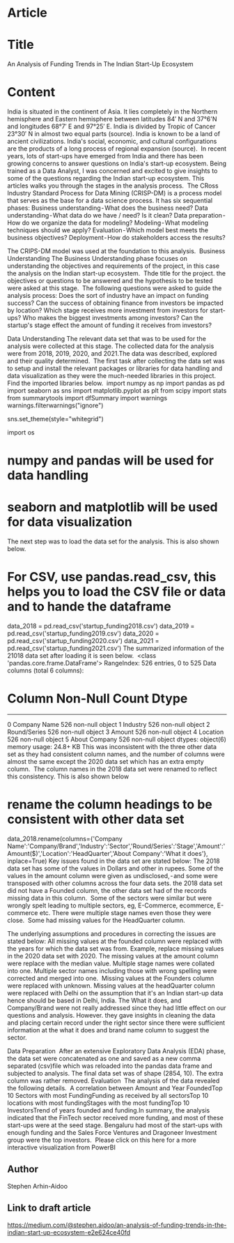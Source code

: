 # Article
# Title
An Analysis of Funding Trends in The Indian Start-Up Ecosystem

# Content
India is situated in the continent of Asia. It lies completely in the Northern hemisphere and Eastern hemisphere between latitudes 84′ N and 37°6'N and longitudes 68°7′ E and 97°25′ E. India is divided by Tropic of Cancer 23°30′ N in almost two equal parts (source). India is known to be a land of ancient civilizations. India's social, economic, and cultural configurations are the products of a long process of regional expansion (source). 
In recent years, lots of start-ups have emerged from India and there has been growing concerns to answer questions on India's start-up ecosystem.
Being trained as a Data Analyst, I was concerned and excited to give insights to some of the questions regarding the Indian start-up ecosystem. This articles walks you through the stages in the analysis process. 
The CRoss Industry Standard Process for Data Mining (CRISP-DM) is a process model that serves as the base for a data science process. It has six sequential phases:
Business understanding - What does the business need?
Data understanding - What data do we have / need? Is it clean?
Data preparation - How do we organize the data for modeling?
Modeling - What modeling techniques should we apply?
Evaluation - Which model best meets the business objectives?
Deployment - How do stakeholders access the results?

The CRIPS-DM model was used at the foundation to this analysis. 
Business Understanding
The Business Understanding phase focuses on understanding the objectives and requirements of the project, in this case the analysis on the Indian start-up ecosystem. 
Thde title for the project. the objectives or questions to be answered and the hypothesis to be tested were asked at this stage. 
The following questions were asked to guide the analysis process:
Does the sort of industry have an impact on funding success?
Can the success of obtaining finance from investors be impacted by location?
Which stage receives more investment from investors for start-ups?
Who makes the biggest investments among investors?
Can the startup's stage effect the amount of funding it receives from investors?

Data Understanding
The relevant data set that was to be used for the analysis were collected at this stage. The collected data for the analysis were from 2018, 2019, 2020, and 2021.The data was described, explored and their quality determined. 
The first task after collecting the data set was to setup and install the relevant packages or libraries for data handling and data visualization as they were the much-needed libraries in this project. 
Find the imported libraries below. 
import numpy as np
import pandas as pd
import seaborn as sns
import matplotlib.pyplot as plt
from scipy import stats
from summarytools import dfSummary
import warnings
warnings.filterwarnings("ignore")

sns.set_theme(style="whitegrid")

import os

# numpy and pandas will be used for data handling
# seaborn and matplotlib will be used for data visualization
The next step was to load the data set for the analysis. This is also shown below.
# For CSV, use pandas.read_csv, this helps you to load the CSV file or data and to hande the dataframe
data_2018 = pd.read_csv('startup_funding2018.csv')
data_2019 = pd.read_csv('startup_funding2019.csv')
data_2020 = pd.read_csv('startup_funding2020.csv')
data_2021 = pd.read_csv('startup_funding2021.csv')
The summarized information of the 21018 data set after loading it is seen below. 
<class 'pandas.core.frame.DataFrame'>
RangeIndex: 526 entries, 0 to 525
Data columns (total 6 columns):
 #   Column         Non-Null Count  Dtype 
---  ------         --------------  ----- 
 0   Company Name   526 non-null    object
 1   Industry       526 non-null    object
 2   Round/Series   526 non-null    object
 3   Amount         526 non-null    object
 4   Location       526 non-null    object
 5   About Company  526 non-null    object
dtypes: object(6)
memory usage: 24.8+ KB
This was inconsistent with the three other data set as they had consistent column names, and the number of columns were almost the same except the 2020 data set which has an extra empty column. 
The column names in the 2018 data set were renamed to reflect this consistency. This is also shown below
# rename the column headings to be consistent with other data set
data_2018.rename(columns={'Company Name':'Company/Brand','Industry':'Sector','Round/Series':'Stage','Amount':'Amount($)','Location':'HeadQuarter','About Company':'What it does'}, inplace=True)
Key issues found in the data set are stated below:
The 2018 data set has some of the values in Dollars and other in rupees.
Some of the values in the amount column were given as undisclosed, - and some were transposed with other columns across the four data sets.
the 2018 data set did not have a Founded column, the other data set had of the records missing data in this column. 
Some of the sectors were similar but were wrongly spelt leading to multiple sectors, eg, E-Commerce, ecommerce, E-commerce etc.
There were multiple stage names even those they were close. 
Some had missing values for the HeadQuarter column.

The underlying assumptions and procedures in correcting the issues are stated below:
All missing values at the founded column were replaced with the years for which the data set was from. Example, replace missing values in the 2020 data set with 2020.
The missing values at the amount column were replace with the median value.
Multiple stage names were collated into one.
Multiple sector names including those with wrong spelling were corrected and merged into one. 
Missing values at the Founders column were replaced with unknown.
Missing values at the headQuarter column were replaced with Delhi on the assumption that it's an Indian start-up data hence should be based in Delhi, India.
The What it does, and Company/Brand were not really addressed since they had little effect on our questions and analysis. However. they gave insights in cleaning the data and placing certain record under the right sector since there were sufficient information at the what it does and brand name column to suggest the sector. 

Data Preparation 
After an extensive Exploratory Data Analysis (EDA) phase, the data set were concatenated as one and saved as a new comma separated (csv)file which was reloaded into the pandas data frame and subjected to analysis. The final data set was of shape (2854, 10). The extra column was rather removed.
Evaluation 
The analysis of the data revealed the following details. 
A correlation between Amount and Year FoundedTop 10 Sectors with most FundingFunding as received by all sectorsTop 10 locations with most fundingStages with the most fundingTop 10 InvestorsTrend of years founded and funding.In summary, the analysis indicated that the FinTech sector received more funding, and most of these start-ups were at the seed stage. Bengaluru had most of the start-ups with enough funding and the Sales Force Ventures and Dragoneer Investment group were the top investors. 
Please click on this here for a more interactive visualization from PowerBI
## Author
Stephen Arhin-Aidoo


## Link to draft article
https://medium.com/@stephen.aidoo/an-analysis-of-funding-trends-in-the-indian-start-up-ecosystem-e2e624ce40fd